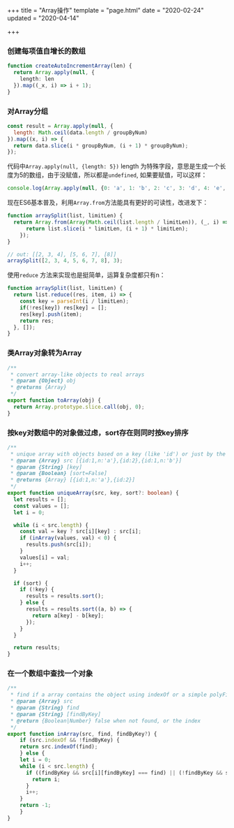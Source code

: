 +++
title = "Array操作"
template = "page.html"
date = "2020-02-24"
updated = "2020-04-14"

+++

### 创建每项值自增长的数组

```typescript
function createAutoIncrementArray(len) {
  return Array.apply(null, {
    length: len
  }).map((_x, i) => i + 1);
}
```



### 对Array分组

```js
const result = Array.apply(null, {
  length: Math.ceil(data.length / groupByNum)
}).map((x, i) => {
  return data.slice(i * groupByNum, (i + 1) * groupByNum);
});
```

代码中`Array.apply(null, {length: 5})` length 为特殊字段，意思是生成一个长度为5的数组，由于没赋值，所以都是`undefined`, 如果要赋值，可以这样：
```js
console.log(Array.apply(null, {0: 'a', 1: 'b', 2: 'c', 3: 'd', 4: 'e', length:5})); //["a", "b", "c", "d", "e"]
```

现在ES6基本普及，利用`Array.from`方法能具有更好的可读性，改进发下：

```js
function arraySplit(list, limitLen) {
  return Array.from(Array(Math.ceil(list.length / limitLen)), (_, i) => {
      return list.slice(i * limitLen, (i + 1) * limitLen);
    });
}

// out: [[2, 3, 4], [5, 6, 7], [8]]
arraySplit([2, 3, 4, 5, 6, 7, 8], 3);
```

使用`reduce` 方法来实现也是挺简单，运算复杂度都只有n：

```js
function arraySplit(list, limitLen) {
  return list.reduce((res, item, i) => {
    const key = parseInt(i / limitLen);
    if(!res[key]) res[key] = [];
    res[key].push(item);
    return res;
  }, []);
}
```



### 类Array对象转为Array

```js
/**
 * convert array-like objects to real arrays
 * @param {Object} obj
 * @returns {Array}
 */
export function toArray(obj) {
  return Array.prototype.slice.call(obj, 0);
}
```

### 按key对数组中的对象做过虑，sort存在则同时按key排序

```typescript
/**
 * unique array with objects based on a key (like 'id') or just by the array's value
 * @param {Array} src [{id:1,n:'a'},{id:2},{id:1,n:'b'}]
 * @param {String} [key]
 * @param {Boolean} [sort=False]
 * @returns {Array} [{id:1,n:'a'},{id:2}]
 */
export function uniqueArray(src, key, sort?: boolean) {
  let results = [];
  const values = [];
  let i = 0;

  while (i < src.length) {
    const val = key ? src[i][key] : src[i];
    if (inArray(values, val) < 0) {
      results.push(src[i]);
    }
    values[i] = val;
    i++;
  }

  if (sort) {
    if (!key) {
      results = results.sort();
    } else {
      results = results.sort((a, b) => {
        return a[key] - b[key];
      });
    }
  }

  return results;
}
```

### 在一个数组中查找一个对象
```typescript
/**
 * find if a array contains the object using indexOf or a simple polyFill
 * @param {Array} src
 * @param {String} find
 * @param {String} [findByKey]
 * @return {Boolean|Number} false when not found, or the index
 */
export function inArray(src, find, findByKey?) {
    if (src.indexOf && !findByKey) {
    return src.indexOf(find);
    } else {
    let i = 0;
    while (i < src.length) {
      if ((findByKey && src[i][findByKey] === find) || (!findByKey && src[i] === find)) {
        return i;
      }
      i++;
    }
    return -1;
    }
}
```